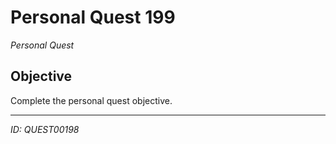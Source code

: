 # Personal Quest 199

*Personal Quest*

## Objective
Complete the personal quest objective.

---
*ID: QUEST00198*